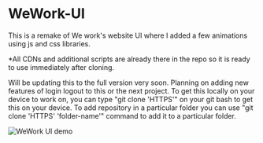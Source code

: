 # WeWork-UI
This is a remake of We work's website UI where I added a few animations using js and css libraries.

*All CDNs and additional scripts are already there in the repo so it is ready to use immediately after cloning.


Will be updating this to the full version very soon. 
Planning on adding new features of login logout to this or the next project.
To get this locally on your device to work on, you can type "git clone 'HTTPS'" on your git bash to get this on your device. 
To add repository in a particular folder you can use "git clone 'HTTPS' 'folder-name'" command to add it to a particular folder.
  
![WeWork UI demo](https://github.com/Pranav016/WeWork-UI/blob/master/demo/demo.gif?raw=true)
